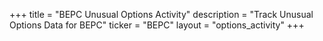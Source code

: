 +++
title = "BEPC Unusual Options Activity"
description = "Track Unusual Options Data for BEPC"
ticker = "BEPC"
layout = "options_activity"
+++


